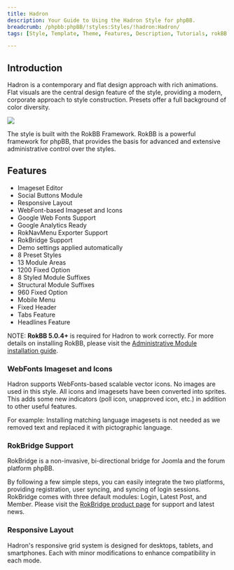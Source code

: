 ```yaml
---
title: Hadron
description: Your Guide to Using the Hadron Style for phpBB.
breadcrumb: /phpbb:phpBB/!styles:Styles/!hadron:Hadron/
tags: [Style, Template, Theme, Features, Description, Tutorials, rokBB 5]

---
```


Introduction
-----

Hadron is a contemporary and flat design approach with rich animations. Flat visuals are the central design feature of the style, providing a modern, corporate approach to style construction. Presets offer a full background of color diversity.

![][style]

The style is built with the RokBB Framework. RokBB is a powerful framework for phpBB, that provides the basis for advanced and extensive administrative control over the styles.

Features
-----

* Imageset Editor
* Social Buttons Module
* Responsive Layout
* WebFont-based Imageset and Icons
* Google Web Fonts Support
* Google Analytics Ready
* RokNavMenu Exporter Support
* RokBridge Support
* Demo settings applied automatically
* 8 Preset Styles
* 13 Module Areas
* 1200 Fixed Option
* 8 Styled Module Suffixes
* Structural Module Suffixes
* 960 Fixed Option
* Mobile Menu
* Fixed Header
* Tabs Feature
* Headlines Feature

NOTE: **RokBB 5.0.4+** is required for Hadron to work correctly. For more details on installing RokBB, please visit the [Administrative Module installation guide][adminguide].

### WebFonts Imageset and Icons

Hadron supports WebFonts-based scalable vector icons. No images are used in this style. All icons and imagesets have been converted into sprites. This adds some new indicators (poll icon, unapproved icon, etc.) in addition to other useful features. 

For example: Installing matching language imagesets is not needed as we removed text and replaced it with pictographic language.

### RokBridge Support

RokBridge is a non-invasive, bi-directional bridge for Joomla and the forum platform phpBB. 

By following a few simple steps, you can easily integrate the two platforms, providing registration, user syncing, and syncing of login sessions. RokBridge comes with three default modules: Login, Latest Post, and Member. Please visit the [RokBridge product page][rokbridge] for support and latest news.

### Responsive Layout

Hadron's responsive grid system is designed for desktops, tablets, and smartphones. Each with minor modifications to enhance compatibility in each mode.

[adminguide]: ../../start/styles.md#installing-administrative-modules
[style]: assets/hadron.jpeg
[rokbridge]: http://www.rockettheme.com/extensions-joomla/rokbridge